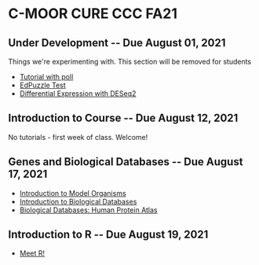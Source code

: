 # C-MOOR CURE CCC FA21

## Under Development -- Due August 01, 2021

Things we're experimenting with.  This section will be removed for students

- [Tutorial with poll](http://mybinder.org/v2/gh/c-moor/cure-rnaseq/master?urlpath=shiny/tutorials/EmbedFeedbackForm/)
- [EdPuzzle Test](http://mybinder.org/v2/gh/c-moor/cure-rnaseq/master?urlpath=shiny/tutorials/EdPuzzleTest/)
- [Differential Expression with DESeq2](Differential_Expression/)

## Introduction to Course -- Due August 12, 2021

No tutorials - first week of class. Welcome!

## Genes and Biological Databases -- Due August 17, 2021

- [Introduction to Model Organisms](http://mybinder.org/v2/gh/c-moor/cure-rnaseq/master?urlpath=shiny/tutorials/Model_Organisms_Intro/)
- [Introduction to Biological Databases](http://mybinder.org/v2/gh/c-moor/cure-rnaseq/master?urlpath=shiny/tutorials/Biological_Databases_Intro/)
- [Biological Databases: Human Protein Atlas](http://mybinder.org/v2/gh/c-moor/cure-rnaseq/master?urlpath=shiny/tutorials/Biological_Databases_HPA/)

## Introduction to R -- Due August 19, 2021

- [Meet R!](http://mybinder.org/v2/gh/c-moor/cure-rnaseq/master?urlpath=shiny/tutorials/Intro_R/)

